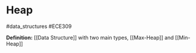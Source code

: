 # Heap
#data_structures #ECE309

**Definition:** [[Data Structure]] with two main types, [[Max-Heap]] and [[Min-Heap]]
